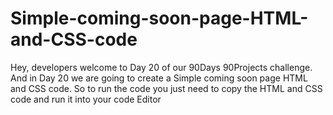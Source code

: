 # Simple-coming-soon-page-HTML-and-CSS-code
Hey, developers welcome to Day 20 of our 90Days 90Projects challenge. And in Day 20 we are going to create a Simple coming soon page HTML and CSS code.  So to run the code you just need to copy the HTML and CSS code and run it into your code Editor
